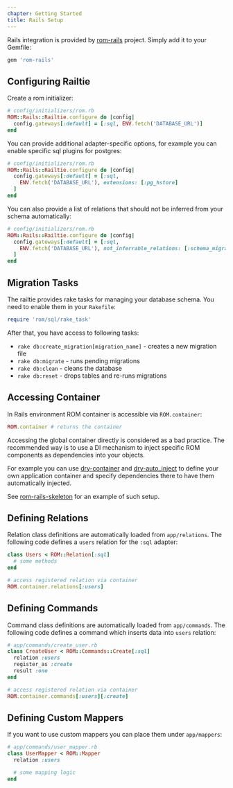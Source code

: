 ```yaml
---
chapter: Getting Started
title: Rails Setup
---
```


Rails integration is provided by
[rom-rails](https://github.com/rom-rb/rom-rails) project. Simply add it to your
Gemfile:

``` ruby
gem 'rom-rails'
```

## Configuring Railtie

Create a rom initializer:

``` ruby
# config/initializers/rom.rb
ROM::Rails::Railtie.configure do |config|
  config.gateways[:default] = [:sql, ENV.fetch('DATABASE_URL')]
end
```

You can provide additional adapter-specific options, for example you can enable
specific sql plugins for postgres:

``` ruby
# config/initializers/rom.rb
ROM::Rails::Railtie.configure do |config|
  config.gateways[:default] = [:sql,
    ENV.fetch('DATABASE_URL'), extensions: [:pg_hstore]
  ]
end
```

You can also provide a list of relations that should not be inferred from your
schema automatically:

``` ruby
# config/initializers/rom.rb
ROM::Rails::Railtie.configure do |config|
  config.gateways[:default] = [:sql,
    ENV.fetch('DATABASE_URL'), not_inferrable_relations: [:schema_migrations]
  ]
end
```

## Migration Tasks

The railtie provides rake tasks for managing your database schema. You need to
enable them in your `Rakefile`:

``` ruby
require 'rom/sql/rake_task'
```

After that, you have access to following tasks:

* `rake db:create_migration[migration_name]` - creates a new migration file
* `rake db:migrate` - runs pending migrations
* `rake db:clean` - cleans the database
* `rake db:reset` - drops tables and re-runs migrations

## Accessing Container

In Rails environment ROM container is accessible via `ROM.container`:

``` ruby
ROM.container # returns the container
```

Accessing the global container directly is considered as a bad practice. The
recommended way is to use a DI mechanism to inject specific ROM components as
dependencies into your objects.

For example you can use [dry-container](https://github.com/dryrb/dry-container)
and [dry-auto_inject](https://github.com/dryrb/dry-auto_inject) to define
your own application container and specify dependencies there to have them
automatically injected.

See [rom-rails-skeleton](https://github.com/solnic/rom-rails-skeleton) for an
example of such setup.

## Defining Relations

Relation class definitions are automatically loaded from `app/relations`.
The following code defines a `users` relation for the `:sql` adapter:

``` ruby
class Users < ROM::Relation[:sql]
  # some methods
end

# access registered relation via container
ROM.container.relations[:users]
```

## Defining Commands

Command class definitions are automatically loaded from `app/commands`.
The following code defines a command which inserts data into `users` relation:

``` ruby
# app/commands/create_user.rb
class CreateUser < ROM::Commands::Create[:sql]
  relation :users
  register_as :create
  result :one
end

# access registered relation via container
ROM.container.commands[:users][:create]
```

## Defining Custom Mappers

If you want to use custom mappers you can place them under `app/mappers`:

``` ruby
# app/commands/user_mapper.rb
class UserMapper < ROM::Mapper
  relation :users

  # some mapping logic
end
```

